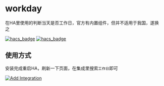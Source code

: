 # workday
在HA里使用的判断当天是否工作日，官方有内置组件，但并不适用于我国，遂换之

[![hacs_badge](https://img.shields.io/badge/Home-Assistant-%23049cdb)](https://www.home-assistant.io/)
[![hacs_badge](https://img.shields.io/badge/HACS-Custom-41BDF5.svg)](https://github.com/hacs/integration)

## 使用方式

安装完成重启HA，刷新一下页面，在集成里搜索`工作日`即可

[![Add Integration](https://my.home-assistant.io/badges/config_flow_start.svg)](https://my.home-assistant.io/redirect/config_flow_start?domain=workday)